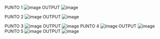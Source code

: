 PUNTO 1
![image](https://github.com/user-attachments/assets/730c75e6-77dc-4aaf-ac5a-cdc0dbfe013c)
OUTPUT
![image](https://github.com/user-attachments/assets/c4a2ec95-3676-499f-a5ff-c4cc1f3e2cfd)

PUNTO 2
![image](https://github.com/user-attachments/assets/985bf9fe-a461-4b57-9ea5-2ca275656809)
OUTPUT
![image](https://github.com/user-attachments/assets/547b687b-f93d-4061-9bd1-138b24a3358b)

PUNTO 3
![image](https://github.com/user-attachments/assets/b994c33a-1373-4f23-aa2f-65541c4b0ae3)
OUTPUT
![image](https://github.com/user-attachments/assets/d03d4137-1795-480f-b808-44957060386f)
PUNTO 4
![image](https://github.com/user-attachments/assets/c40ce04a-06eb-4712-a650-9bcc3c23c9bd)
OUTPUT
![image](https://github.com/user-attachments/assets/5b347da2-ef12-47a5-af6a-204c0932987e)
PUNTO 5
![image](https://github.com/user-attachments/assets/e1cc90ac-cf8c-43c1-8fca-f4fd0736dde4)
OUTPUT
![image](https://github.com/user-attachments/assets/9e973eb3-2a96-4faa-a610-d15d15178b8e)
